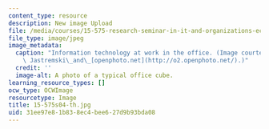 ```yaml
---
content_type: resource
description: New image Upload
file: /media/courses/15-575-research-seminar-in-it-and-organizations-economic-perspectives-spring-2004/31ee97e81b838ec4bee627d9b93bda08_15-575s04-th.jpg
file_type: image/jpeg
image_metadata:
  caption: "Information technology at work in the office. (Image courtesy of Michael\
    \ Jastremski\_and\_[openphoto.net](http://o2.openphoto.net/).)"
  credit: ''
  image-alt: A photo of a typical office cube.
learning_resource_types: []
ocw_type: OCWImage
resourcetype: Image
title: 15-575s04-th.jpg
uid: 31ee97e8-1b83-8ec4-bee6-27d9b93bda08
---
```

